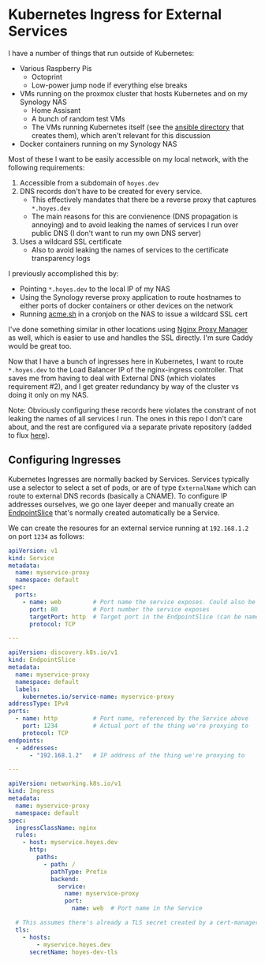 # Kubernetes Ingress for External Services

I have a number of things that run outside of Kubernetes:

- Various Raspberry Pis
    - Octoprint
    - Low-power jump node if everything else breaks
- VMs running on the proxmox cluster that hosts Kubernetes and on my Synology NAS
    - Home Assisant
    - A bunch of random test VMs
    - The VMs running Kubernetes itself (see the [ansible directory](/ansible/) that creates them), which aren't relevant for this discussion
- Docker containers running on my Synology NAS

Most of these I want to be easily accessible on my local network, with the following requirements:

1. Accessible from a subdomain of `hoyes.dev`
2. DNS records don't have to be created for every service.
    - This effectively mandates that there be a reverse proxy that captures `*.hoyes.dev`
    - The main reasons for this are convienence (DNS propagation is annoying) and to avoid leaking the names of services I run over public DNS (I don't want to run my own DNS server)
3. Uses a wildcard SSL certificate
    - Also to avoid leaking the names of services to the certificate transparency logs

I previously accomplished this by:

- Pointing `*.hoyes.dev` to the local IP of my NAS
- Using the Synology reverse proxy application to route hostnames to either ports of docker containers or other devices on the network
- Running [acme.sh](https://github.com/acmesh-official/acme.sh) in a cronjob on the NAS to issue a wildcard SSL cert

I've done something similar in other locations using [Nginx Proxy Manager](https://nginxproxymanager.com/) as well, which is easier to use and handles the SSL directly. I'm sure Caddy would be great too.

Now that I have a bunch of ingresses here in Kubernetes, I want to route `*.hoyes.dev` to the Load Balancer IP of the nginx-ingress controller. That saves me from having to deal with External DNS (which violates requirement #2), and I get greater redundancy by way of the cluster vs doing it only on my NAS.

Note: Obviously configuring these records here violates the constrant of not leaking the names of all services I run. The ones in this repo I don't care about, and the rest are configured via a separate private repository (added to flux [here](/flux/repositories/homelab-private.yaml)).

## Configuring Ingresses

Kubernetes Ingresses are normally backed by Services. Services typically use a selector to select a set of pods, or are of type `ExternalName` which can route to external DNS records (basically a CNAME). To configure IP addresses ourselves, we go one layer deeper and manually create an [EndpointSlice](https://kubernetes.io/docs/concepts/services-networking/endpoint-slices/) that's normally created automatically be a Service.

We can create the resoures for an external service running at `192.168.1.2` on port `1234` as follows:

```yaml
apiVersion: v1
kind: Service
metadata:
  name: myservice-proxy
  namespace: default
spec:
  ports:
    - name: web         # Port name the service exposes. Could also be called `http`.
      port: 80          # Port number the service exposes
      targetPort: http  # Target port in the EndpointSlice (can be name or number)
      protocol: TCP

---

apiVersion: discovery.k8s.io/v1
kind: EndpointSlice
metadata:
  name: myservice-proxy
  namespace: default
  labels:
    kubernetes.io/service-name: myservice-proxy
addressType: IPv4
ports:
  - name: http          # Port name, referenced by the Service above
    port: 1234          # Actual port of the thing we're proxying to
    protocol: TCP
endpoints:
  - addresses:
      - "192.168.1.2"   # IP address of the thing we're proxying to

---

apiVersion: networking.k8s.io/v1
kind: Ingress
metadata:
  name: myservice-proxy
  namespace: default
spec:
  ingressClassName: nginx
  rules:
    - host: myservice.hoyes.dev
      http:
        paths:
          - path: /
            pathType: Prefix
            backend:
              service:
                name: myservice-proxy
                port:
                  name: web  # Port name in the Service

  # This assumes there's already a TLS secret created by a cert-manager Certificate resource
  tls:
    - hosts:
        - myservice.hoyes.dev
      secretName: hoyes-dev-tls
```
